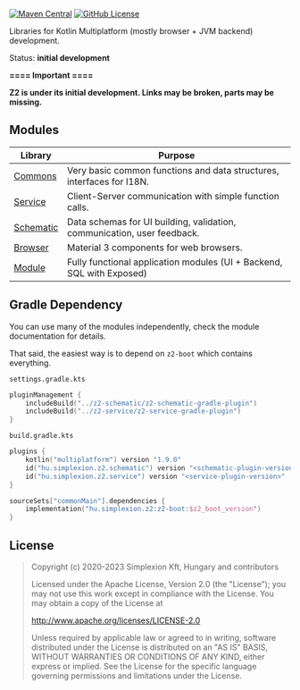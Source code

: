 [![Maven Central](https://img.shields.io/maven-central/v/hu.simplexion.z2/z2-boot)](https://mvnrepository.com/artifact/hu.simplexion.z2/z2-boot)
[![GitHub License](https://img.shields.io/badge/license-Apache%20License%202.0-blue.svg?style=flat)](http://www.apache.org/licenses/LICENSE-2.0)

Libraries for Kotlin Multiplatform (mostly browser + JVM backend) development.

Status: **initial development**

**====  Important ====**

**Z2 is under its initial development. Links may be broken, parts may be missing.**

## Modules

| Library                   | Purpose                                                               |
|---------------------------|-----------------------------------------------------------------------|
| [Commons](z2-commons)     | Very basic common functions and data structures, interfaces for I18N. |
| [Service](z2-service)     | Client-Server communication with simple function calls.               |
| [Schematic](z2-schematic) | Data schemas for UI building, validation, communication, user feedback. |
| [Browser](z2-browser)     | Material 3 components for web browsers.                               |
| [Module](z2-module)       | Fully functional application modules (UI + Backend, SQL with Exposed) |

## Gradle Dependency

You can use many of the modules independently, check the module documentation for details.

That said, the easiest way is to depend on `z2-boot` which contains everything.

`settings.gradle.kts`

```kotlin
pluginManagement {
    includeBuild("../z2-schematic/z2-schematic-gradle-plugin")
    includeBuild("../z2-service/z2-service-gradle-plugin")
}
```

`build.gradle.kts`

```kotlin
plugins {
    kotlin("multiplatform") version "1.9.0"
    id("hu.simplexion.z2.schematic") version "<schematic-plugin-version>"
    id("hu.simplexion.z2.service") version "<service-plugin-version>"
}
```

```kotlin
sourceSets["commonMain"].dependencies {
    implementation("hu.simplexion.z2:z2-boot:$z2_boot_version")
}
```

## License

> Copyright (c) 2020-2023 Simplexion Kft, Hungary and contributors
>
> Licensed under the Apache License, Version 2.0 (the "License");
> you may not use this work except in compliance with the License.
> You may obtain a copy of the License at
>
>    http://www.apache.org/licenses/LICENSE-2.0
>
> Unless required by applicable law or agreed to in writing, software
> distributed under the License is distributed on an "AS IS" BASIS,
> WITHOUT WARRANTIES OR CONDITIONS OF ANY KIND, either express or implied.
> See the License for the specific language governing permissions and
> limitations under the License.
